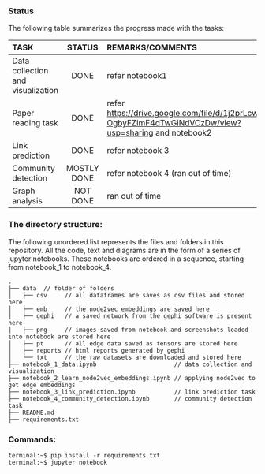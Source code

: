 ### Status

The following table summarizes the progress made with the tasks:

|TASK |STATUS|REMARKS/COMMENTS|
|:-|:-:|:-|
|Data collection and visualization | DONE|refer notebook1|
|Paper reading task | DONE|refer https://drive.google.com/file/d/1j2prLcwfz-OgbyFZimF4dTwGiNdVCzDw/view?usp=sharing and notebook2|
|Link prediction | DONE|refer notebook 3|
|Community detection | MOSTLY DONE|refer notebook 4 (ran out of time)|
|Graph analysis |NOT DONE|ran out of time|

### The directory structure:

The following unordered list represents the files and folders in this repository. All the code, text and diagrams are in the form of a series of jupyter notebooks. These notebooks are ordered in a sequence, starting from notebook_1 to notebook_4. 

```
.
├── data  // folder of folders
│   ├── csv     // all dataframes are saves as csv files and stored here
│   ├── emb     // the node2vec embeddings are saved here
│   ├── gephi   // a saved network from the gephi software is present here
│   ├── png     // images saved from notebook and screenshots loaded into notebook are stored here
│   ├── pt      // all edge data saved as tensors are stored here
│   ├── reports // html reports generated by gephi
│   └── txt     // the raw datasets are downloaded and stored here
├── notebook_1_data.ipynb                      // data collection and visualization
├── notebook_2_learn_node2vec_embeddings.ipynb // applying node2vec to get edge embeddings
├── notebook_3_link_prediction.ipynb           // link prediction task
├── notebook_4_community_detection.ipynb       // community detection task
├── README.md
├── requirements.txt
```

### Commands:

```console
terminal:~$ pip install -r requirements.txt
terminal:~$ jupyter notebook

```
